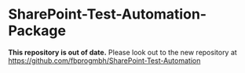 # SharePoint-Test-Automation-Package
**This repository is out of date.** Please look out to the new repository at https://github.com/fbprogmbh/SharePoint-Test-Automation

